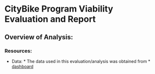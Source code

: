 # CityBike Program Viability Evaluation and Report

## Overview of Analysis:


###  Resources:
*    Data:
    *  The data used in this evaluation/analysis was obtained from 
    *  [dashboard](https://public.tableau.com/app/profile/jeffrey.purvis/viz/CitiBikeDataEvaluation/Bike-shareProgramViabilityEvaluation?publish=yes)
